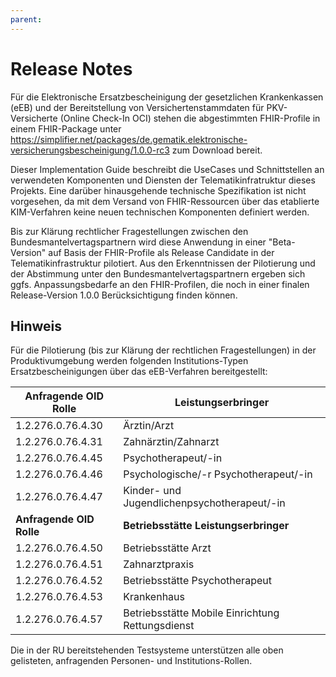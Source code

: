 ```yaml
---
parent:
---
```

# Release Notes

Für die Elektronische Ersatzbescheinigung der gesetzlichen Krankenkassen (eEB) und der Bereitstellung von Versichertenstammdaten für PKV-Versicherte (Online Check-In OCI) stehen die abgestimmten FHIR-Profile in einem FHIR-Package unter <https://simplifier.net/packages/de.gematik.elektronische-versicherungsbescheinigung/1.0.0-rc3> zum Download bereit.

Dieser Implementation Guide beschreibt die UseCases und Schnittstellen an verwendeten Komponenten und Diensten der Telematikinfratruktur dieses Projekts. Eine darüber hinausgehende technische Spezifikation ist nicht vorgesehen, da mit dem Versand von FHIR-Ressourcen über das etablierte KIM-Verfahren keine neuen technischen Komponenten definiert werden.

Bis zur Klärung rechtlicher Fragestellungen zwischen den Bundesmantelvertagspartnern wird diese Anwendung in einer "Beta-Version" auf Basis der FHIR-Profile als Release Candidate in der Telematikinfrastruktur pilotiert. Aus den Erkenntnissen der Pilotierung und der Abstimmung unter den Bundesmantelvertagspartnern ergeben sich ggfs. Anpassungsbedarfe an den FHIR-Profilen, die noch in einer finalen Release-Version 1.0.0 Berücksichtigung finden können.

## Hinweis

Für die Pilotierung (bis zur Klärung der rechtlichen Fragestellungen) in der Produktivumgebung werden folgenden Institutions-Typen Ersatzbescheinigungen über das eEB-Verfahren bereitgestellt:

| Anfragende OID Rolle | Leistungserbringer |
|----------------------|---|
| 1.2.276.0.76.4.30 | Ärztin/Arzt |
| 1.2.276.0.76.4.31 | Zahnärztin/Zahnarzt |
| 1.2.276.0.76.4.45 | Psychotherapeut/-in |
| 1.2.276.0.76.4.46 | Psychologische/-r Psychotherapeut/-in |
| 1.2.276.0.76.4.47 | Kinder- und Jugendlichenpsychotherapeut/-in |
| **Anfragende OID Rolle** | **Betriebsstätte Leistungserbringer** |
| 1.2.276.0.76.4.50 | Betriebsstätte Arzt |
| 1.2.276.0.76.4.51 | Zahnarztpraxis |
| 1.2.276.0.76.4.52 | Betriebsstätte Psychotherapeut |
| 1.2.276.0.76.4.53 | Krankenhaus |
| 1.2.276.0.76.4.57 | Betriebsstätte Mobile Einrichtung Rettungsdienst |

Die in der RU bereitstehenden Testsysteme unterstützen alle oben gelisteten, anfragenden Personen- und Institutions-Rollen.
